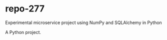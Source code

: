 # repo-277

Experimental microservice project using NumPy and SQLAlchemy in Python

A Python project.